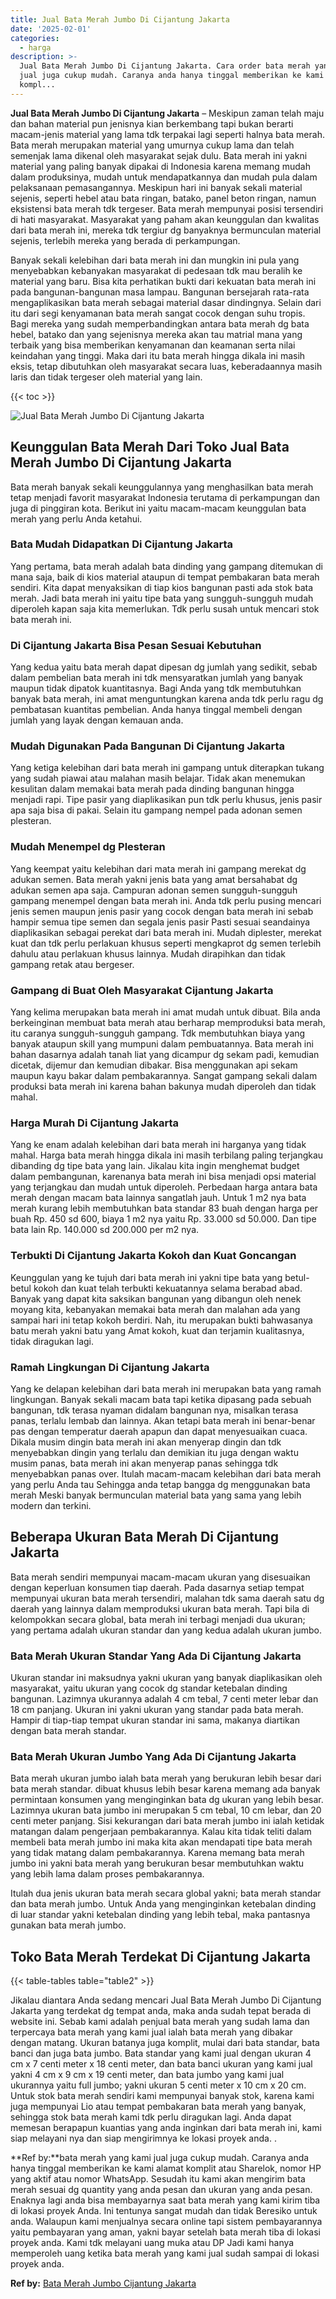 ```yaml
---
title: Jual Bata Merah Jumbo Di Cijantung Jakarta
date: '2025-02-01'
categories:
  - harga
description: >-
  Jual Bata Merah Jumbo Di Cijantung Jakarta. Cara order bata merah yang kami
  jual juga cukup mudah. Caranya anda hanya tinggal memberikan ke kami alamat
  kompl...
---
```


**Jual Bata Merah Jumbo Di Cijantung Jakarta** – Meskipun zaman telah maju dan bahan material pun jenisnya kian berkembang tapi bukan berarti macam-jenis material yang lama tdk terpakai lagi seperti halnya bata merah. Bata merah merupakan material yang umurnya cukup lama dan telah semenjak lama dikenal oleh masyarakat sejak dulu. Bata merah ini yakni material yang paling banyak dipakai di Indonesia karena memang mudah dalam produksinya, mudah untuk mendapatkannya dan mudah pula dalam pelaksanaan pemasangannya. Meskipun hari ini banyak sekali material sejenis, seperti hebel atau bata ringan, batako, panel beton ringan, namun eksistensi bata merah tdk tergeser. Bata merah mempunyai posisi tersendiri di hati masyarakat. Masyarakat yang paham akan keunggulan dan kwalitas dari bata merah ini, mereka tdk tergiur dg banyaknya bermunculan material sejenis, terlebih mereka yang berada di perkampungan.

Banyak sekali kelebihan dari bata merah ini dan mungkin ini pula yang menyebabkan kebanyakan masyarakat di pedesaan tdk mau beralih ke material yang baru. Bisa kita perhatikan bukti dari kekuatan bata merah ini pada bangunan-bangunan masa lampau. Bangunan bersejarah rata-rata mengaplikasikan bata merah sebagai material dasar dindingnya. Selain dari itu dari segi kenyamanan bata merah sangat cocok dengan suhu tropis. Bagi mereka yang sudah memperbandingkan antara bata merah dg bata hebel, batako dan yang sejenisnya mereka akan tau matrial mana yang terbaik yang bisa memberikan kenyamanan dan keamanan serta nilai keindahan yang tinggi. Maka dari itu bata merah hingga dikala ini masih eksis, tetap dibutuhkan oleh masyarakat secara luas, keberadaannya masih laris dan tidak tergeser oleh material yang lain.

{{< toc >}}

![Jual Bata Merah Jumbo Di Cijantung Jakarta](/images/jual-bata-merah-22.png)

## Keunggulan Bata Merah Dari Toko Jual Bata Merah Jumbo Di Cijantung Jakarta

Bata merah banyak sekali keunggulannya yang menghasilkan bata merah tetap menjadi favorit masyarakat Indonesia terutama di perkampungan dan juga di pinggiran kota. Berikut ini yaitu macam-macam keunggulan bata merah yang perlu Anda ketahui.

### Bata Mudah Didapatkan Di Cijantung Jakarta

Yang pertama, bata merah adalah bata dinding yang gampang ditemukan di mana saja, baik di kios material ataupun di tempat pembakaran bata merah sendiri. Kita dapat menyaksikan di tiap kios bangunan pasti ada stok bata merah. Jadi bata merah ini yaitu tipe bata yang sungguh-sungguh mudah diperoleh kapan saja kita memerlukan. Tdk perlu susah untuk mencari stok bata merah ini.

### Di Cijantung Jakarta Bisa Pesan Sesuai Kebutuhan

Yang kedua yaitu bata merah dapat dipesan dg jumlah yang sedikit, sebab dalam pembelian bata merah ini tdk mensyaratkan jumlah yang banyak maupun tidak dipatok kuantitasnya. Bagi Anda yang tdk membutuhkan banyak bata merah, ini amat menguntungkan karena anda tdk perlu ragu dg pembatasan kuantitas pembelian. Anda hanya tinggal membeli dengan jumlah yang layak dengan kemauan anda.

### Mudah Digunakan Pada Bangunan Di Cijantung Jakarta

Yang ketiga kelebihan dari bata merah ini gampang untuk diterapkan tukang yang sudah piawai atau malahan masih belajar. Tidak akan menemukan kesulitan dalam memakai bata merah pada dinding bangunan hingga menjadi rapi. Tipe pasir yang diaplikasikan pun tdk perlu khusus, jenis pasir apa saja bisa di pakai. Selain itu gampang nempel pada adonan semen plesteran.

### Mudah Menempel dg Plesteran

Yang keempat yaitu kelebihan dari mata merah ini gampang merekat dg adukan semen. Bata merah yakni jenis bata yang amat bersahabat dg adukan semen apa saja. Campuran adonan semen sungguh-sungguh gampang menempel dengan bata merah ini. Anda tdk perlu pusing mencari jenis semen maupun jenis pasir yang cocok dengan bata merah ini sebab hampir semua tipe semen dan segala jenis pasir Pasti sesuai seandainya diaplikasikan sebagai perekat dari bata merah ini. Mudah diplester, merekat kuat dan tdk perlu perlakuan khusus seperti mengkaprot dg semen terlebih dahulu atau perlakuan khusus lainnya. Mudah dirapihkan dan tidak gampang retak atau bergeser.

### Gampang di Buat Oleh Masyarakat Cijantung Jakarta

Yang kelima merupakan bata merah ini amat mudah untuk dibuat. Bila anda berkeinginan membuat bata merah atau berharap memproduksi bata merah, itu caranya sungguh-sungguh gampang. Tdk membutuhkan biaya yang banyak ataupun skill yang mumpuni dalam pembuatannya. Bata merah ini bahan dasarnya adalah tanah liat yang dicampur dg sekam padi, kemudian dicetak, dijemur dan kemudian dibakar. Bisa menggunakan api sekam maupun kayu bakar dalam pembakarannya. Sangat gampang sekali dalam produksi bata merah ini karena bahan bakunya mudah diperoleh dan tidak mahal.

### Harga Murah Di Cijantung Jakarta

Yang ke enam adalah kelebihan dari bata merah ini harganya yang tidak mahal. Harga bata merah hingga dikala ini masih terbilang paling terjangkau dibanding dg tipe bata yang lain. Jikalau kita ingin menghemat budget dalam pembangunan, karenanya bata merah ini bisa menjadi opsi material yang terjangkau dan mudah untuk diperoleh. Perbedaan harga antara bata merah dengan macam bata lainnya sangatlah jauh. Untuk 1 m2 nya bata merah kurang lebih membutuhkan bata standar 83 buah dengan harga per buah Rp. 450 sd 600, biaya 1 m2 nya yaitu Rp. 33.000 sd 50.000. Dan tipe bata lain Rp. 140.000 sd 200.000 per m2 nya.

### Terbukti Di Cijantung Jakarta Kokoh dan Kuat Goncangan

Keunggulan yang ke tujuh dari bata merah ini yakni tipe bata yang betul-betul kokoh dan kuat telah terbukti kekuatannya selama berabad abad. Banyak yang dapat kita saksikan bangunan yang dibangun oleh nenek moyang kita, kebanyakan memakai bata merah dan malahan ada yang sampai hari ini tetap kokoh berdiri. Nah, itu merupakan bukti bahwasanya batu merah yakni batu yang Amat kokoh, kuat dan terjamin kualitasnya, tidak diragukan lagi.

### Ramah Lingkungan Di Cijantung Jakarta

Yang ke delapan kelebihan dari bata merah ini merupakan bata yang ramah lingkungan. Banyak sekali macam bata tapi ketika dipasang pada sebuah bangunan, tdk terasa nyaman didalam bangunan nya, misalkan terasa panas, terlalu lembab dan lainnya. Akan tetapi bata merah ini benar-benar pas dengan temperatur daerah apapun dan dapat menyesuaikan cuaca. Dikala musim dingin bata merah ini akan menyerap dingin dan tdk menyebabkan dingin yang terlalu dan demikian itu juga dengan waktu musim panas, bata merah ini akan menyerap panas sehingga tdk menyebabkan panas over. Itulah macam-macam kelebihan dari bata merah yang perlu Anda tau Sehingga anda tetap bangga dg menggunakan bata merah Meski banyak bermunculan material bata yang sama yang lebih modern dan terkini.

## Beberapa Ukuran Bata Merah Di Cijantung Jakarta

Bata merah sendiri mempunyai macam-macam ukuran yang disesuaikan dengan keperluan konsumen tiap daerah. Pada dasarnya setiap tempat mempunyai ukuran bata merah tersendiri, malahan tdk sama daerah satu dg daerah yang lainnya dalam memproduksi ukuran bata merah. Tapi bila di kelompokkan secara global, bata merah ini terbagi menjadi dua ukuran; yang pertama adalah ukuran standar dan yang kedua adalah ukuran jumbo.

### Bata Merah Ukuran Standar Yang Ada Di Cijantung Jakarta

Ukuran standar ini maksudnya yakni ukuran yang banyak diaplikasikan oleh masyarakat, yaitu ukuran yang cocok dg standar ketebalan dinding bangunan. Lazimnya ukurannya adalah 4 cm tebal, 7 centi meter lebar dan 18 cm panjang. Ukuran ini yakni ukuran yang standar pada bata merah. Hampir di tiap-tiap tempat ukuran standar ini sama, makanya diartikan dengan bata merah standar.

### Bata Merah Ukuran Jumbo Yang Ada Di Cijantung Jakarta

Bata merah ukuran jumbo ialah bata merah yang berukuran lebih besar dari bata merah standar. dibuat khusus lebih besar karena memang ada banyak permintaan konsumen yang menginginkan bata dg ukuran yang lebih besar. Lazimnya ukuran bata jumbo ini merupakan 5 cm tebal, 10 cm lebar, dan 20 centi meter panjang. Sisi kekurangan dari bata merah jumbo ini ialah ketidak matangan dalam pengerjaan pembakarannya. Kalau kita tidak teliti dalam membeli bata merah jumbo ini maka kita akan mendapati tipe bata merah yang tidak matang dalam pembakarannya. Karena memang bata merah jumbo ini yakni bata merah yang berukuran besar membutuhkan waktu yang lebih lama dalam proses pembakarannya.

Itulah dua jenis ukuran bata merah secara global yakni; bata merah standar dan bata merah jumbo. Untuk Anda yang menginginkan ketebalan dinding di luar standar yakni ketebalan dinding yang lebih tebal, maka pantasnya gunakan bata merah jumbo.

## Toko Bata Merah Terdekat Di Cijantung Jakarta

{{< table-tables table="table2" >}}

Jikalau diantara Anda sedang mencari Jual Bata Merah Jumbo Di Cijantung Jakarta yang terdekat dg tempat anda, maka anda sudah tepat berada di website ini. Sebab kami adalah penjual bata merah yang sudah lama dan terpercaya bata merah yang kami jual ialah bata merah yang dibakar dengan matang. Ukuran batanya juga komplit, mulai dari bata standar, bata banci dan juga bata jumbo. Bata standar yang kami jual dengan ukuran 4 cm x 7 centi meter x 18 centi meter, dan bata banci ukuran yang kami jual yakni 4 cm x 9 cm x 19 centi meter, dan bata jumbo yang kami jual ukurannya yaitu full jumbo; yakni ukuran 5 centi meter x 10 cm x 20 cm. Untuk stok bata merah sendiri kami mempunyai banyak stok, karena kami juga mempunyai Lio atau tempat pembakaran bata merah yang banyak, sehingga stok bata merah kami tdk perlu diragukan lagi. Anda dapat memesan berapapun kuantias yang anda inginkan dari bata merah ini, kami siap melayani nya dan siap mengirimnya ke lokasi proyek anda.
.

**Ref by:**bata merah yang kami jual juga cukup mudah. Caranya anda hanya tinggal memberikan ke kami alamat komplit atau Sharelok, nomor HP yang aktif atau nomor WhatsApp. Sesudah itu kami akan mengirim bata merah sesuai dg quantity yang anda pesan dan ukuran yang anda pesan. Enaknya lagi anda bisa membayarnya saat bata merah yang kami kirim tiba di lokasi proyek Anda. Ini tentunya sangat mudah dan tidak Beresiko untuk anda. Walaupun kami menjualnya secara online tapi sistem pembayarannya yaitu pembayaran yang aman, yakni bayar setelah bata merah tiba di lokasi proyek anda. Kami tdk melayani uang muka atau DP Jadi kami hanya memperoleh uang ketika bata merah yang kami jual sudah sampai di lokasi proyek anda.

**Ref by:** [Bata Merah Jumbo Cijantung Jakarta](https://id.wikipedia.org/wiki/Bata)
